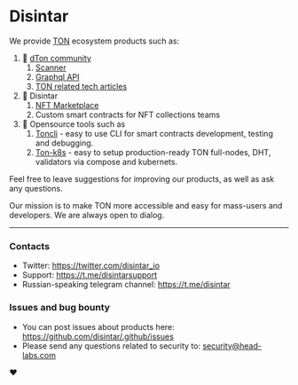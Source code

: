 # Disintar

We provide [TON](https://ton.org/) ecosystem products such as:

1. 🙋‍ [dTon community](https://dton.io/)
    1. [Scanner](https://dton.io/)
    2. [Graphql API](https://dton.io/graphql/?)
    3. [TON related tech articles](https://github.com/disintar/DTN/)
2. 🌈 Disintar
    1. [NFT Marketplace](https://github.com/disintar)
    2. Custom smart contracts for NFT collections teams
3. 🧙 Opensource tools such as
    1. [Toncli](https://github.com/disintar/toncli) - easy to use CLI for smart contracts development, testing and debugging.
    2. [Ton-k8s](https://github.com/disintar/ton-k8s) - easy to setup production-ready TON full-nodes, DHT, validators via compose and kubernets.

Feel free to leave suggestions for improving our products, as well as ask any questions. 

Our mission is to make TON more accessible and easy for mass-users and developers. We are always open to dialog. 

---

### Contacts

- Twitter: https://twitter.com/disintar_io
- Support: https://t.me/disintarsupport
- Russian-speaking telegram channel: https://t.me/disintar


### Issues and bug bounty

- You can post issues about products here: https://github.com/disintar/.github/issues
- Please send any questions related to security to: security@head-labs.com

:heart: 
